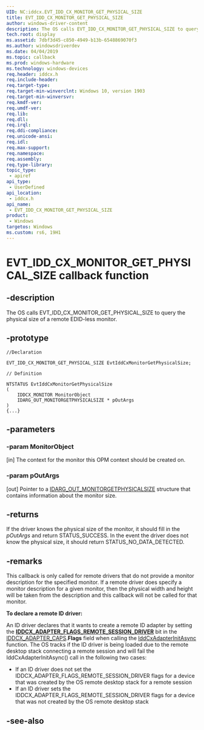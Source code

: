 ```yaml
---
UID: NC:iddcx.EVT_IDD_CX_MONITOR_GET_PHYSICAL_SIZE
title: EVT_IDD_CX_MONITOR_GET_PHYSICAL_SIZE
author: windows-driver-content
description: The OS calls EVT_IDD_CX_MONITOR_GET_PHYSICAL_SIZE to query the physical size of a remote EDID-less monitor.
tech.root: display
ms.assetid: 7dbf3d45-c850-4949-b13b-6548869070f3
ms.author: windowsdriverdev
ms.date: 04/04/2019
ms.topic: callback
ms.prod: windows-hardware
ms.technology: windows-devices
req.header: iddcx.h
req.include-header:
req.target-type:
req.target-min-winverclnt: Windows 10, version 1903
req.target-min-winversvr:
req.kmdf-ver:
req.umdf-ver:
req.lib:
req.dll:
req.irql: 
req.ddi-compliance:
req.unicode-ansi:
req.idl:
req.max-support:
req.namespace:
req.assembly:
req.type-library: 
topic_type: 
 - apiref
api_type: 
 - UserDefined
api_location: 
 - iddcx.h
api_name: 
 - EVT_IDD_CX_MONITOR_GET_PHYSICAL_SIZE
product: 
 - Windows
targetos: Windows
ms.custom: rs6, 19H1
---
```


# EVT_IDD_CX_MONITOR_GET_PHYSICAL_SIZE callback function

## -description

The OS calls EVT_IDD_CX_MONITOR_GET_PHYSICAL_SIZE to query the physical size of a remote EDID-less monitor.

## -prototype

```
//Declaration

EVT_IDD_CX_MONITOR_GET_PHYSICAL_SIZE EvtIddCxMonitorGetPhysicalSize; 

// Definition

NTSTATUS EvtIddCxMonitorGetPhysicalSize 
(
	IDDCX_MONITOR MonitorObject
	IDARG_OUT_MONITORGETPHYSICALSIZE * pOutArgs
)
{...}

```

## -parameters

### -param MonitorObject

[in] The context for the monitor this OPM context should be created on.

### -param pOutArgs

[out] Pointer to a [IDARG_OUT_MONITORGETPHYSICALSIZE](ns-iddcx-idarg_out_monitorgetphysicalsize.md) structure that contains information about the monitor size.

## -returns

If the driver knows the physical size of the monitor, it should fill in the *pOutArgs* and return STATUS_SUCCESS. In the event the driver does not know the physical size, it should return STATUS_NO_DATA_DETECTED.

## -remarks

This callback is only called for remote drivers that do not provide a monitor description for the specified monitor. If a remote driver does specify a monitor description for a given monitor, then the physical width and height will be taken from the description and this callback will not be called for that monitor.

**To declare a remote ID driver:**

An ID driver declares that it wants to create a remote ID adapter by setting the [**IDDCX_ADAPTER_FLAGS_REMOTE_SESSION_DRIVER**](ne-iddcx-iddcx_adapter_flags.md) bit in the [IDDCX_ADAPTER_CAPS](ns-iddcx-iddcx_adapter_caps.md).**Flags** field when calling the [IddCxAdapterInitAsync](iddcx\nf-iddcx-iddcxadapterinitasync.md) function. The OS tracks if the ID driver is being loaded due to the remote desktop stack connecting a remote session and will fail the IddCxAdapterInitAsync() call in the following two cases:

* If an ID driver does not set the IDDCX_ADAPTER_FLAGS_REMOTE_SESSION_DRIVER flags for a device that was created by the OS remote desktop stack for a remote session
* If an ID driver sets the IDDCX_ADAPTER_FLAGS_REMOTE_SESSION_DRIVER flags for a device that was not created by the OS remote desktop stack

## -see-also

